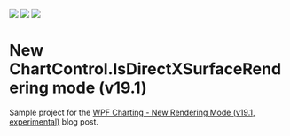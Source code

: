 <!-- default badges list -->
![](https://img.shields.io/endpoint?url=https://codecentral.devexpress.com/api/v1/VersionRange/182251368/19.1.2%2B)
[![](https://img.shields.io/badge/Open_in_DevExpress_Support_Center-FF7200?style=flat-square&logo=DevExpress&logoColor=white)](https://supportcenter.devexpress.com/ticket/details/T830418)
[![](https://img.shields.io/badge/📖_How_to_use_DevExpress_Examples-e9f6fc?style=flat-square)](https://docs.devexpress.com/GeneralInformation/403183)
<!-- default badges end -->
# New ChartControl.IsDirectXSurfaceRendering mode (v19.1) 
Sample project for the [WPF Charting - New Rendering Mode (v19.1, experimental)](https://community.devexpress.com/blogs/analytics/archive/2019/04/25/wpf-charting-new-rendering-mode-v19-1-experimental.aspx) blog post.
